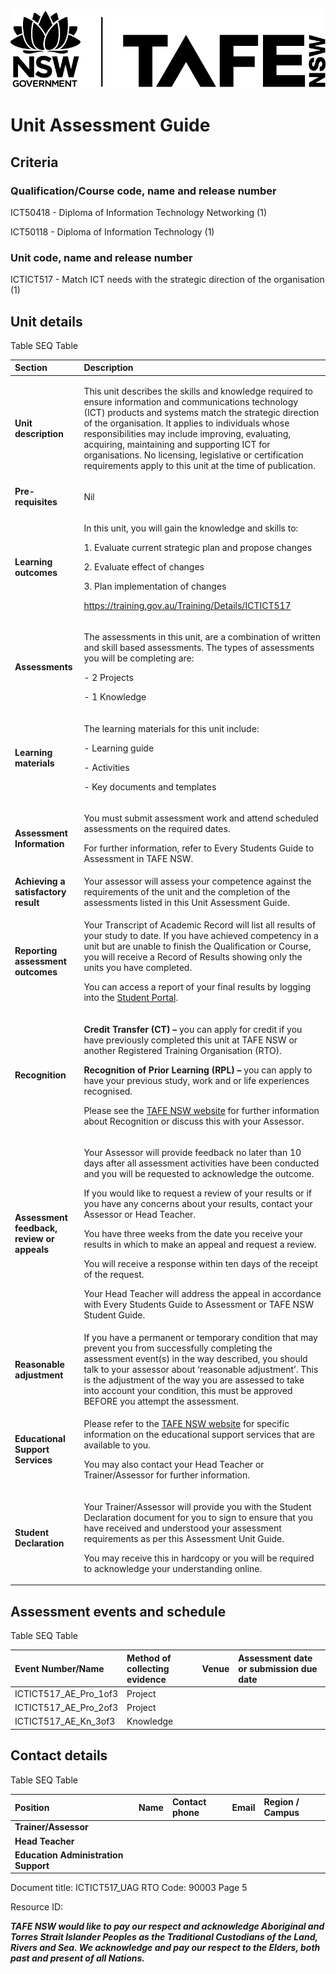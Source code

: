 ﻿`	`![NSW Government: TAFE NSW](logo.png) 
# Unit Assessment Guide
## **Criteria**
### **Qualification/Course code, name and release number**
ICT50418 - Diploma of Information Technology Networking (1)

ICT50118 - Diploma of Information Technology (1)
### **Unit code, name and release number**
ICTICT517 - Match ICT needs with the strategic direction of the organisation (1)

## **Unit details**
Table  SEQ Table

|**Section**|**Description**|
| :- | :- |
|**Unit description**|<p>This unit describes the skills and knowledge required to ensure information and communications technology (ICT) products and systems match the strategic direction of the organisation. It applies to individuals whose responsibilities may include improving, evaluating, acquiring, maintaining and supporting ICT for organisations. No licensing, legislative or certification requirements apply to this unit at the time of publication.</p><p></p><p></p><p></p><p></p><p></p><p></p><p></p><p></p><p></p><p></p><p></p>|
|**Pre-requisites**|<p>Nil</p><p></p><p></p><p></p><p></p><p></p><p></p><p></p><p></p><p></p><p></p>|
|**Learning outcomes**|<p>In this unit, you will gain the knowledge and skills to:</p><p>1. Evaluate current strategic plan and propose changes</p><p>2. Evaluate effect of changes</p><p>3. Plan implementation of changes</p><p><https://training.gov.au/Training/Details/ICTICT517></p><p></p><p></p><p></p><p></p><p></p>|
|**Assessments**|<p>The assessments in this unit, are a combination of written and skill based assessments.   The types of assessments you will be completing are:</p><p>- 2 Projects</p><p>- 1 Knowledge</p><p></p>|
|**Learning materials**|<p>The learning materials for this unit include:</p><p>- Learning guide</p><p>- Activities</p><p>- Key documents and templates</p>|
|**Assessment Information**|<p>You must submit assessment work and attend scheduled assessments on the required dates.</p><p>For further information, refer to Every Students Guide to Assessment in TAFE NSW.</p>|
|**Achieving a satisfactory result**|Your assessor will assess your competence against the requirements of the unit and the completion of the assessments listed in this Unit Assessment Guide.|
|**Reporting assessment outcomes**|<p>Your Transcript of Academic Record will list all results of your study to date. If you have achieved competency in a unit but are unable to finish the Qualification or Course, you will receive a Record of Results showing only the units you have completed.</p><p>You can access a report of your final results by logging into the [Student Portal](https://my.tafensw.edu.au/).</p>|
|**Recognition**|<p>**Credit Transfer (CT) –** you can apply for credit if you have previously completed this unit at TAFE NSW or another Registered Training Organisation (RTO).</p><p>**Recognition of Prior Learning (RPL) –** you can apply to have your previous study, work and or life experiences recognised. </p><p>Please see the [TAFE NSW website](https://www.tafensw.edu.au/enrol/recognition-credit-transfers) for further information about Recognition or discuss this with your Assessor.</p>|
|**Assessment feedback, review or appeals**|<p>Your Assessor will provide feedback no later than 10 days after all assessment activities have been conducted and you will be requested to acknowledge the outcome. </p><p>If you would like to request a review of your results or if you have any concerns about your results, contact your Assessor or Head Teacher. </p><p>You have three weeks from the date you receive your results in which to make an appeal and request a review. </p><p>You will receive a response within ten days of the receipt of the request. </p><p>Your Head Teacher will address the appeal in accordance with Every Students Guide to Assessment or TAFE NSW Student Guide.</p>|
|**Reasonable adjustment**|If you have a permanent or temporary condition that may prevent you from successfully completing the assessment event(s) in the way described, you should talk to your assessor about ‘reasonable adjustment’. This is the adjustment of the way you are assessed to take into account your condition, this must be approved BEFORE you attempt the assessment.|
|**Educational Support Services**|<p>Please refer to the [TAFE NSW website](https://www.tafensw.edu.au/student-services) for specific information on the educational support services that are available to you. </p><p>You may also contact your Head Teacher or Trainer/Assessor for further information.</p>|
|**Student Declaration**|<p>Your Trainer/Assessor will provide you with the Student Declaration document for you to sign to ensure that you have received and understood your assessment requirements as per this Assessment Unit Guide.</p><p>You may receive this in hardcopy or you will be required to acknowledge your understanding online.</p>|
##

## **Assessment events and schedule**
Table  SEQ Table

|**Event Number/Name**|**Method of collecting evidence**|**Venue**|**Assessment date or submission due date**|
| :- | :- | :- | :- |
|ICTICT517\_AE\_Pro\_1of3|Project|||
|ICTICT517\_AE\_Pro\_2of3|Project|||
|ICTICT517\_AE\_Kn\_3of3|Knowledge|||
##
## **Contact details**
Table  SEQ Table

|**Position**|**Name**|**Contact phone**|**Email**|**Region / Campus**|
| :- | :- | :- | :- | :- |
|**Trainer/Assessor**|||||
|**Head Teacher**|||||
|**Education Administration Support**|||||

Document title: ICTICT517\_UAG
RTO Code:  90003
Page  5 

Resource ID: 

***TAFE NSW would like to pay our respect and acknowledge Aboriginal and Torres Strait Islander Peoples as the Traditional Custodians of the Land, Rivers and Sea. We acknowledge and pay our respect to the Elders, both past and present of all Nations.***
